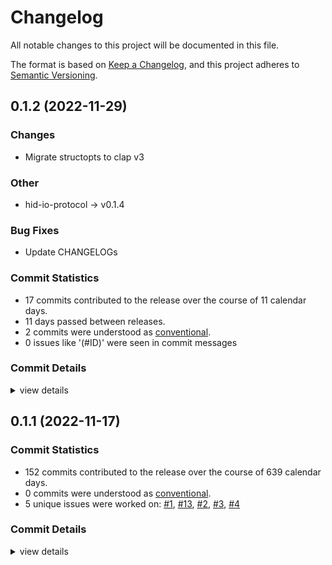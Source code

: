 # Changelog

All notable changes to this project will be documented in this file.

The format is based on [Keep a Changelog](https://keepachangelog.com/en/1.0.0/),
and this project adheres to [Semantic Versioning](https://semver.org/spec/v2.0.0.html).

## 0.1.2 (2022-11-29)

### Changes

- Migrate structopts to clap v3

### Other

 - <csr-id-2e5b8067349ebca66e1da4faaea43c8611dbaf80/> hid-io-protocol -> v0.1.4

### Bug Fixes

 - <csr-id-5da78a4f2c7c359ceea2367a223beea5996a66d1/> Update CHANGELOGs

### Commit Statistics

<csr-read-only-do-not-edit/>

 - 17 commits contributed to the release over the course of 11 calendar days.
 - 11 days passed between releases.
 - 2 commits were understood as [conventional](https://www.conventionalcommits.org).
 - 0 issues like '(#ID)' were seen in commit messages

### Commit Details

<csr-read-only-do-not-edit/>

<details><summary>view details</summary>

 * **Uncategorized**
    - Update CHANGELOG ([`19b4dac`](https://github.com/kiibohd/kiibohd-core/commit/19b4dacc658dc34aaa9761a0b4e125c01438322e))
    - Release kll-macros v0.1.2, kll-core v0.1.6, kiibohd-hid-io v0.1.3 ([`cf9ad2e`](https://github.com/kiibohd/kiibohd-core/commit/cf9ad2ec744f0452856a1c778031665fe38c0e45))
    - Update CHANGELOGs ([`5da78a4`](https://github.com/kiibohd/kiibohd-core/commit/5da78a4f2c7c359ceea2367a223beea5996a66d1))
    - hid-io-protocol -> v0.1.4 ([`2e5b806`](https://github.com/kiibohd/kiibohd-core/commit/2e5b8067349ebca66e1da4faaea43c8611dbaf80))
    - Update GitHub Actions (deny, pants, udeps) ([`b6ec165`](https://github.com/kiibohd/kiibohd-core/commit/b6ec165d19153d8acaffb8ff4ae8504fcfe7e40c))
    - GitHub Actions - Fix toolchain action ([`2ca3bb4`](https://github.com/kiibohd/kiibohd-core/commit/2ca3bb40454e072a5cf3c28f6a911e0e505c4f54))
    - GitHub Actions update ([`51ab9e8`](https://github.com/kiibohd/kiibohd-core/commit/51ab9e8c26ec0fccbf1ddbe8cdb7afd1f9bdd05f))
    - Fix clippy warning ([`45583cb`](https://github.com/kiibohd/kiibohd-core/commit/45583cb9e5ed185df8b257984aa5a1b996d49160))
    - Release kiibohd-usb v0.1.4 ([`ebe27a6`](https://github.com/kiibohd/kiibohd-core/commit/ebe27a62c73c3cc489be911581528072baa1a058))
    - Adjusting changelogs prior to release of kiibohd-usb v0.1.4 ([`4191d69`](https://github.com/kiibohd/kiibohd-core/commit/4191d69f9d180a27a8b2759fa60c4adccfaded15))
    - usb-device and usbd-hid patches have been merged upstream ([`1f218d8`](https://github.com/kiibohd/kiibohd-core/commit/1f218d80657b55cac6d9f07aeaf4491c6798002e))
    - Release kiibohd-usb v0.1.3 ([`c688091`](https://github.com/kiibohd/kiibohd-core/commit/c688091c1c2ab9863700543598fb6ead9e1ad35f))
    - Adjusting changelogs prior to release of kiibohd-usb v0.1.3 ([`8d8bff3`](https://github.com/kiibohd/kiibohd-core/commit/8d8bff34fcf48f89d59dede7b8d7104a6a659cf2))
    - Release kiibohd-hid-io v0.1.2 ([`7bbcb23`](https://github.com/kiibohd/kiibohd-core/commit/7bbcb233604fffa6f86c64dc6b897091199c2dc4))
    - Adjusting changelogs prior to release of kiibohd-hid-io v0.1.2 ([`f7ed5a7`](https://github.com/kiibohd/kiibohd-core/commit/f7ed5a7a4c2a93a8ea960cf756c24a7eb726e4be))
    - Update to hid-io-protocol v0.1.3 ([`2e4b8c6`](https://github.com/kiibohd/kiibohd-core/commit/2e4b8c6ceab6adcb6a81f88fd68e866edd2ed67a))
    - Release is31fl3743b v0.1.2, kll-hid v0.1.2, kll-macros v0.1.1, kll-core v0.1.5, kiibohd-hall-effect v0.1.2, kiibohd-keyscanning v0.1.2, kiibohd-hall-effect-keyscanning v0.1.2, kiibohd-hid-io v0.1.2, kiibohd-usb v0.1.3 ([`5a574aa`](https://github.com/kiibohd/kiibohd-core/commit/5a574aa1da0321613614c4d7f6f285fe149af409))
</details>

## 0.1.1 (2022-11-17)

### Commit Statistics

<csr-read-only-do-not-edit/>

 - 152 commits contributed to the release over the course of 639 calendar days.
 - 0 commits were understood as [conventional](https://www.conventionalcommits.org).
 - 5 unique issues were worked on: [#1](https://github.com/kiibohd/kiibohd-core/issues/1), [#13](https://github.com/kiibohd/kiibohd-core/issues/13), [#2](https://github.com/kiibohd/kiibohd-core/issues/2), [#3](https://github.com/kiibohd/kiibohd-core/issues/3), [#4](https://github.com/kiibohd/kiibohd-core/issues/4)

### Commit Details

<csr-read-only-do-not-edit/>

<details><summary>view details</summary>

 * **[#1](https://github.com/kiibohd/kiibohd-core/issues/1)**
    - Keyscanning module initial merge ([`0dba8f8`](https://github.com/kiibohd/kiibohd-core/commit/0dba8f88fbd9cc42618398afb54c1b522ad37858))
 * **[#13](https://github.com/kiibohd/kiibohd-core/issues/13)**
    - Add keywords and categories to all the Cargo.toml (and fix a few typos) ([`4553cb4`](https://github.com/kiibohd/kiibohd-core/commit/4553cb456ab7df2e2874f03e385166e062787375))
 * **[#2](https://github.com/kiibohd/kiibohd-core/issues/2)**
    - Initial commit of macros. ([`cd3c6e0`](https://github.com/kiibohd/kiibohd-core/commit/cd3c6e0a228d5d6c77bc57307de427d8a4103226))
 * **[#3](https://github.com/kiibohd/kiibohd-core/issues/3)**
    - Added a few event conversions and carried out some refactoring ([`51aa09f`](https://github.com/kiibohd/kiibohd-core/commit/51aa09f0c59135d82bbc813103b11f3b5dfb0234))
 * **[#4](https://github.com/kiibohd/kiibohd-core/issues/4)**
    - Conversions for animations and led ([`2b09501`](https://github.com/kiibohd/kiibohd-core/commit/2b095013128063d9920c65fb8c74d43ceebae5cb))
 * **Uncategorized**
    - Release kll-compiler v0.1.1 ([`e03888f`](https://github.com/kiibohd/kiibohd-core/commit/e03888f89f82b81e9fd3566e01af8e8359912034))
    - Update pest and ignore clippy warnings ([`bd95015`](https://github.com/kiibohd/kiibohd-core/commit/bd950153f7d6b537d4e9c701e97f822668d6424d))
    - Fix changelogs ([`33ef4a3`](https://github.com/kiibohd/kiibohd-core/commit/33ef4a3f4fded7a8dd1f00510291f4075711186f))
    - Initial CHANGELOG.md ([`04edeeb`](https://github.com/kiibohd/kiibohd-core/commit/04edeebcb78d924d4b139b56c0b513633f7f95cc))
    - arbitrary_enum_discriminant now stable in nightly ([`44abac3`](https://github.com/kiibohd/kiibohd-core/commit/44abac3e850be183bfa63a9b28363713ca99d1d5))
    - cargo fmt ([`8e38526`](https://github.com/kiibohd/kiibohd-core/commit/8e385266d5c631630c95fec6fb13808e1395de0a))
    - Add KeyScanning trait ([`218896b`](https://github.com/kiibohd/kiibohd-core/commit/218896b335f0b46d7cf9d5430afb8a98feb2c4b7))
    - Fix pwm and scaling for open/short detection on is31fl3743b ([`0ec2103`](https://github.com/kiibohd/kiibohd-core/commit/0ec21033b564b8cb18051c15d36e657e12d9d843))
    - Update is31fl3743b and fix clippy warnings ([`f125eed`](https://github.com/kiibohd/kiibohd-core/commit/f125eed08a1b2d390b7b8d2fa563aeb2d5759b7e))
    - Adding basic version of the Is31fl3743b driver ([`51ee22c`](https://github.com/kiibohd/kiibohd-core/commit/51ee22c8178ed519b533c841b3617deb16d87a3e))
    - Fix clippy warning ([`51050cc`](https://github.com/kiibohd/kiibohd-core/commit/51050cc03238d2eb663fdfff8540e4518eab8471))
    - HID-IO pixel control ([`9f896c7`](https://github.com/kiibohd/kiibohd-core/commit/9f896c734188198c9037d7d2fade4f4a2fda96fc))
    - Add h0021 and h0026 to kiibohd-hid-io ([`2c23d22`](https://github.com/kiibohd/kiibohd-core/commit/2c23d224d2e2639d59c5b20e1eae49422d117e30))
    - Fix hid-io-protocol missing generic ([`f07c269`](https://github.com/kiibohd/kiibohd-core/commit/f07c269adb5ea1392bff83d3c93d1055f104486c))
    - Add better debbuing for i331fl3743b crate ([`6416b1c`](https://github.com/kiibohd/kiibohd-core/commit/6416b1cf07440184ba088a077f59a7414a7fb8eb))
    - Stabilized compiler feature ([`8cd3098`](https://github.com/kiibohd/kiibohd-core/commit/8cd309877aa02639bb7de38a1a46890ad3637d08))
    - [kiibohd-hid-io] Fix rx buffer processing ([`98fef86`](https://github.com/kiibohd/kiibohd-core/commit/98fef86895b8aa78d40d6a0ee8b74d1674511b5b))
    - usbd-hid now uses defmt instead of defmt-impl feature ([`4039041`](https://github.com/kiibohd/kiibohd-core/commit/4039041f1e79ad10fd87e3c2536da4f4b240feea))
    - [kiibohd-usb] Adding HID Lock LED support ([`ce32c30`](https://github.com/kiibohd/kiibohd-core/commit/ce32c302c003900690c645d70ea2c97e87b370ce))
    - Fix clippy lints ([`6d404e5`](https://github.com/kiibohd/kiibohd-core/commit/6d404e561abd569c609af0e03716bb79e9cdeb24))
    - Simplifying log crate ([`5a8f450`](https://github.com/kiibohd/kiibohd-core/commit/5a8f4505c68c681b773e8cf6e96a62eeaef2c4d3))
    - [kiibohd-usb] Fix remote wakeup and nkro support ([`3aa9f7e`](https://github.com/kiibohd/kiibohd-core/commit/3aa9f7e9273f1d64933f9fe2a0c8c37960cea705))
    - [kll-core] Fix update status position ([`6b0c01d`](https://github.com/kiibohd/kiibohd-core/commit/6b0c01d4b3f452375a94847ced49297d5d27530f))
    - [kiibohd-keyscanning] Add off state ignore option ([`5cd975c`](https://github.com/kiibohd/kiibohd-core/commit/5cd975c07908246fd49f8550ecceec7220e6ae0e))
    - kiibohd-usb now passes USB compliance HID Tests ([`63a6b3e`](https://github.com/kiibohd/kiibohd-core/commit/63a6b3eebcc1578aa294fc88831b4f0d675fb82f))
    - Increment versions (kll-core, kiibohd-usb) ([`0e9fbf4`](https://github.com/kiibohd/kiibohd-core/commit/0e9fbf40b9f9243f727d80c44a3cae64a4639968))
    - Adding Analog conversion support and fixing kiibohd-usb mouse support ([`4cc97e8`](https://github.com/kiibohd/kiibohd-core/commit/4cc97e8b8302f76ef006032e60ef7b3a2e613da0))
    - Fix missing defmt enable ([`0a3a5f4`](https://github.com/kiibohd/kiibohd-core/commit/0a3a5f48fc753d87ba2bcfe1bc8af845ae73fa5f))
    - Re-enable for git usage ([`fb219cc`](https://github.com/kiibohd/kiibohd-core/commit/fb219cca16bb8f08650d25a0b0291b484700817c))
    - Handling usb-device crate temp issue ([`0a05523`](https://github.com/kiibohd/kiibohd-core/commit/0a055232dd42478aaff72810889c6e0820425f5e))
    - Missing version ([`214e9cb`](https://github.com/kiibohd/kiibohd-core/commit/214e9cbb2dce64f7452af37f9e8b79993870b272))
    - Missing defmt ([`ba6846e`](https://github.com/kiibohd/kiibohd-core/commit/ba6846eda56f153b7f947a76bdddff4b1d1e1fd2))
    - Update defmt configurations ([`58c3aac`](https://github.com/kiibohd/kiibohd-core/commit/58c3aac6996ba72a24c12910e7875ecd2f6be969))
    - More clippy fixes ([`528672a`](https://github.com/kiibohd/kiibohd-core/commit/528672a0f7f255eb95cda7fd5423cfc553fa959e))
    - Increment patch ([`cc4f15f`](https://github.com/kiibohd/kiibohd-core/commit/cc4f15f18096cf75947204eab219c19f3dcaed18))
    - Add binary conversion to TriggerEvent ([`cd00256`](https://github.com/kiibohd/kiibohd-core/commit/cd0025615b4ab207426996b9541a7be78e81e0e8))
    - Update README.md ([`8075ed7`](https://github.com/kiibohd/kiibohd-core/commit/8075ed7527b687f98f1c15f3a9c84a7c24d40f77))
    - Update README.md ([`f38eab7`](https://github.com/kiibohd/kiibohd-core/commit/f38eab7ac896e237a875d1280b276559ec79c641))
    - Update README.md ([`b6915fa`](https://github.com/kiibohd/kiibohd-core/commit/b6915facad7154f5d2f80dd57143eb41fdfd5d33))
    - Update README.md ([`48be84e`](https://github.com/kiibohd/kiibohd-core/commit/48be84ed0ba9513d060e7748200b0b24d80e6798))
    - Update README.md ([`f7d1735`](https://github.com/kiibohd/kiibohd-core/commit/f7d173585b79bf551ea73812d008fe0100a21ca4))
    - Update README.md ([`b08610d`](https://github.com/kiibohd/kiibohd-core/commit/b08610d8d975776f9ad749985d8e8a7616b8559e))
    - Update README.md ([`354dc3c`](https://github.com/kiibohd/kiibohd-core/commit/354dc3ca80838e4e6b6669194216f60493cc3b51))
    - Update README.md ([`d7fe786`](https://github.com/kiibohd/kiibohd-core/commit/d7fe786cb66298bbaf0a8848963193f4216a2bd3))
    - Update README.md ([`3e1af10`](https://github.com/kiibohd/kiibohd-core/commit/3e1af107daa5b5a085403167d0cb2eb2fcf3adf6))
    - Update README.md ([`aeacfb2`](https://github.com/kiibohd/kiibohd-core/commit/aeacfb274fe2b57d410aa63c594af047edccf3f7))
    - Update README.md ([`1228efd`](https://github.com/kiibohd/kiibohd-core/commit/1228efdf73543615fbcf1ffc715e517283a767c5))
    - Update README.md ([`784d325`](https://github.com/kiibohd/kiibohd-core/commit/784d3259a3e798a5fad642189736de9f95e7dd98))
    - is31fl3743b README.md ([`ee0eefe`](https://github.com/kiibohd/kiibohd-core/commit/ee0eefe1d154d6491afdd474fa4f8e4ad53880c2))
    - Fix clippy warnings ([`acba465`](https://github.com/kiibohd/kiibohd-core/commit/acba4651a0d349b981889fe9debd202ad96f1d97))
    - Add kll-core support to kiibohd-hall-effect-keyscanning ([`d0a5c83`](https://github.com/kiibohd/kiibohd-core/commit/d0a5c8376f3b17bf3e3418e5466d095295d5137f))
    - Fix typo ([`4ba9592`](https://github.com/kiibohd/kiibohd-core/commit/4ba95923178cd5755433d3314650882e57baa5d7))
    - Adding no-std keywords ([`59254c5`](https://github.com/kiibohd/kiibohd-core/commit/59254c5018132cb379790e6e0df6dc02f75b7c0f))
    - Adding process_off_state_lookups ([`babf695`](https://github.com/kiibohd/kiibohd-core/commit/babf695a81c0f31a5445ace0cdc383caa1eea873))
    - cargo fmt ([`c37456d`](https://github.com/kiibohd/kiibohd-core/commit/c37456d7bfb1f032a0947e4aeb19ea24761e8e7a))
    - Support custom crates.io packages for usb ([`59b8e0f`](https://github.com/kiibohd/kiibohd-core/commit/59b8e0f43f10021c1758b8f44b224bd4be008e31))
    - Set versions for kiibohd-usb ([`33999e3`](https://github.com/kiibohd/kiibohd-core/commit/33999e3e2468d881d89ce4a035369bf4dacfdbd0))
    - Handle compilation error for missing match ([`f28bbb7`](https://github.com/kiibohd/kiibohd-core/commit/f28bbb71d6c41529cdde001afb955f4007e76240))
    - Updating Cargo.toml files to publish initial crates ([`e18dafb`](https://github.com/kiibohd/kiibohd-core/commit/e18dafb3802406146f6f70b522418d1139cec09c))
    - Adding README.md for kll-macros ([`603de2f`](https://github.com/kiibohd/kiibohd-core/commit/603de2f8172c09bb47ab1e038299a97bf79c4e4c))
    - Adding README.md for kll-core ([`8dfd29e`](https://github.com/kiibohd/kiibohd-core/commit/8dfd29efde09e92d4ec178f52374136d7239598d))
    - Adding README for kll-hid ([`c346a26`](https://github.com/kiibohd/kiibohd-core/commit/c346a26508814c336b7fd2970d4ce54f18ccc184))
    - Add Off-state event generated (generate_event) ([`310b013`](https://github.com/kiibohd/kiibohd-core/commit/310b013360a8a46636c756aae2d9da5b9bcad4fb))
    - Add enqueue_ functions for kiibohd-usb ([`bc989f9`](https://github.com/kiibohd/kiibohd-core/commit/bc989f9c81098047396de4c49f13034df9fd9c88))
    - Adding kll-core KeyEvent to TriggerEvent conversion ([`eb54635`](https://github.com/kiibohd/kiibohd-core/commit/eb54635c7ae2735dc9660fc08a668bb11f9bc2a6))
    - Adding state() lookup to kiibohd-keyscanning ([`0ebd4d1`](https://github.com/kiibohd/kiibohd-core/commit/0ebd4d14ef797db38d479bba41f5e2fb0c705d67))
    - u8 to u16 typo ([`b936e79`](https://github.com/kiibohd/kiibohd-core/commit/b936e796f14be4a670467d987ab687ec10ff1db9))
    - Resolve no_std compilation issues due to log ([`6f7df7c`](https://github.com/kiibohd/kiibohd-core/commit/6f7df7c1e830dec3d2138055c6c447054aba753e))
    - Convert kll-core validation test to a generic struct ([`3d06f99`](https://github.com/kiibohd/kiibohd-core/commit/3d06f990ec94655fb95b94323011197ee4d37894))
    - Initial generic kll -> kll-core validation test ([`0aa8806`](https://github.com/kiibohd/kiibohd-core/commit/0aa8806e5cfb9b811a2958c1b590a3e0d4f4bdfe))
    - Initial working kll-compiler -> kll-core flow ([`4a21b5a`](https://github.com/kiibohd/kiibohd-core/commit/4a21b5a2e5f1c2ffc9048975cc8948bc00fce663))
    - Initial HidIoEvent handler ([`8019a12`](https://github.com/kiibohd/kiibohd-core/commit/8019a12f4d953470635f58dc54697e9bdb56bb11))
    - P-Channel MOSFETs are inverted ([`4bcd578`](https://github.com/kiibohd/kiibohd-core/commit/4bcd57804bb0ecd5a4bfd0c4e6dcd95467d68e8c))
    - More error messages and handle None results as no-op ([`2afde29`](https://github.com/kiibohd/kiibohd-core/commit/2afde298400604783a843181a24f3d0fa1bd01bf))
    - Fixing clippy warning when using generated code ([`4a62796`](https://github.com/kiibohd/kiibohd-core/commit/4a627969c9d7ca56faa853b8d785eb6bb963df1a))
    - Add error detection on layer-rs lookups ([`340527a`](https://github.com/kiibohd/kiibohd-core/commit/340527ae4e97396ce0e6defae451a380bf54c985))
    - Upgrading GitHub Actions checkout to v3 ([`2658377`](https://github.com/kiibohd/kiibohd-core/commit/265837790a1843b69589f72ab646055d4adf4997))
    - Adding layout support to kllcore emitter ([`9fa3cac`](https://github.com/kiibohd/kiibohd-core/commit/9fa3cacef661d3e1688fb20f113adc38f383bfc7))
    - Initial version of generate_state_scheduling ([`80461c8`](https://github.com/kiibohd/kiibohd-core/commit/80461c861e61a08835af9b29158c96e960890725))
    - Fixing power of 2 issues with heapless::Vec ([`8cce7c2`](https://github.com/kiibohd/kiibohd-core/commit/8cce7c29199561a1051c42a9c195fa577a335ee6))
    - [kll-compiler] - Adding initial implied_state functionality ([`586fa9e`](https://github.com/kiibohd/kiibohd-core/commit/586fa9ea3a41cee17c4e819633f9cd97781c20cb))
    - Add layers() to KllGroups ([`1f15cf9`](https://github.com/kiibohd/kiibohd-core/commit/1f15cf9763ae4e1b4bedc25193f5cf1daaf6ee70))
    - Initial rust code generation for kll-core ([`ec6412a`](https://github.com/kiibohd/kiibohd-core/commit/ec6412a94667bc3c815e8c279b5b399bb024723b))
    - Initial kll-core integration ([`3a5940f`](https://github.com/kiibohd/kiibohd-core/commit/3a5940fbe1a1445daa5b336b0f3041927cc9833f))
    - Doc typo ([`112c9a6`](https://github.com/kiibohd/kiibohd-core/commit/112c9a6fc1f2a96f1dae9bba7833b2fcb412973f))
    - Initial IS31FL3743B support for atsam4 pdc ([`9674dc7`](https://github.com/kiibohd/kiibohd-core/commit/9674dc7410b51b0cc13a5a52118f3bf2e4651e7a))
    - Updating to defmt 0.3 ([`831f49e`](https://github.com/kiibohd/kiibohd-core/commit/831f49e1e4d8a3026417544604208a1b4a8243a1))
    - cargo fmt typo ([`5e6998d`](https://github.com/kiibohd/kiibohd-core/commit/5e6998def3dc0ac05f78534a5f0fc83105f9d7e4))
    - Ignoring clippy warning ([`069c776`](https://github.com/kiibohd/kiibohd-core/commit/069c776aeeb304fd749b61d0c78460fb89831676))
    - Adding temporary GitHub Action integratino for kll-compiler ([`638f25c`](https://github.com/kiibohd/kiibohd-core/commit/638f25ce6845337d1914f30e17c41c6737801873))
    - Disabling broken tests ([`d562073`](https://github.com/kiibohd/kiibohd-core/commit/d56207355564662045dbe0c284151483738b4967))
    - Fixing build and clippy warnings ([`6e6788f`](https://github.com/kiibohd/kiibohd-core/commit/6e6788fdb57ffefb630da14c79b6c015a908bf3e))
    - Renaming project to kll-compiler ([`7a66956`](https://github.com/kiibohd/kiibohd-core/commit/7a6695641ebfc5fba4b6406489a1c6c58797ba58))
    - Reduce triggers, map results to capabilities ([`03c45ef`](https://github.com/kiibohd/kiibohd-core/commit/03c45efdd01db7832cfb5cdc6aacf11fc253d952))
    - Merge all config/base/default/partial kll files ([`b5c937f`](https://github.com/kiibohd/kiibohd-core/commit/b5c937f6e197f2fe64eb4420cb18e11f91e65b80))
    - Add command line args ([`081db66`](https://github.com/kiibohd/kiibohd-core/commit/081db66334d3ffe1c48367997d0713505921ee18))
    - Add kiibohd emitter ([`8118dd1`](https://github.com/kiibohd/kiibohd-core/commit/8118dd10daa801a086b223187aeb0c219714724a))
    - Rework trigger/results ([`4e25f7e`](https://github.com/kiibohd/kiibohd-core/commit/4e25f7ec3bf2cb79f96061c6f2ab5d5aa41cfb71))
    - Chip away at unhandled AST conditions ([`be2c16f`](https://github.com/kiibohd/kiibohd-core/commit/be2c16f6357650bab4a80af634ac3fe8d2ad160c))
    - Successfully parse all examples ([`fab59e1`](https://github.com/kiibohd/kiibohd-core/commit/fab59e1d5025d075d6e0310076e4c0a3db066691))
    - Add basic rust emitters ([`b435929`](https://github.com/kiibohd/kiibohd-core/commit/b4359298691abfe12dee8e81265aad873ac191ba))
    - Refactor variables ([`82c7c85`](https://github.com/kiibohd/kiibohd-core/commit/82c7c8572d46a9a6abde361da37b1b7ab1b3b52a))
    - Add more complex examples ([`faa2f9c`](https://github.com/kiibohd/kiibohd-core/commit/faa2f9c611cdbba5d505e3c5e26cb6d5ed766138))
    - Add more tests ([`0f26079`](https://github.com/kiibohd/kiibohd-core/commit/0f2607902a1de25760353f101ebb612a9827435e))
    - Make state public ([`a671049`](https://github.com/kiibohd/kiibohd-core/commit/a671049e47901d28c7ec0e6f4aaa0e168adcfb32))
    - Split into sub files ([`bdb1e9c`](https://github.com/kiibohd/kiibohd-core/commit/bdb1e9c2e48f233d7acd7735d8ca92fcf4e27747))
    - Move everything to pest_consume ([`d6de380`](https://github.com/kiibohd/kiibohd-core/commit/d6de3805fc7125dde764c6132d53b62539bb1e70))
    - Split parsing to functions ([`397246d`](https://github.com/kiibohd/kiibohd-core/commit/397246d3bd27a5a8ac56a8eba5c6f61af0b19117))
    - Add display trait to everything ([`44d181d`](https://github.com/kiibohd/kiibohd-core/commit/44d181dde99be9347198b41c089c71dbab765516))
    - Parse the rest of the triggers and animation internals ([`3339da0`](https://github.com/kiibohd/kiibohd-core/commit/3339da07c7a54014bf4c1b1fcb340adfe8a75f5e))
    - Parse strings into sub components ([`71ca630`](https://github.com/kiibohd/kiibohd-core/commit/71ca630bb529ee48fdeaa7d7bf416e06a4a90fcf))
    - Basic kll parser ([`06ceae2`](https://github.com/kiibohd/kiibohd-core/commit/06ceae29151e7c00c96fb45bb652b0cd5a9ea57f))
    - Update README.md ([`ebe7f5f`](https://github.com/kiibohd/kiibohd-core/commit/ebe7f5faca1f75c3897e974e39d708d17850ac2d))
    - Moving top-level kiibohd-core to kiibohd-core-ffi ([`80eb182`](https://github.com/kiibohd/kiibohd-core/commit/80eb1824e2dad168ad37bd7aa48b4c874dea2c22))
    - Update README.md ([`4f75f08`](https://github.com/kiibohd/kiibohd-core/commit/4f75f088c6c772f64d2ba963e3da36e1f086db80))
    - Upating to 2021 edition ([`ea8ed92`](https://github.com/kiibohd/kiibohd-core/commit/ea8ed9259590c31456b11eba01abdd4a8138bf32))
    - Fixing multiplication overflow panic ([`985c72d`](https://github.com/kiibohd/kiibohd-core/commit/985c72dc69e8861566bc705e3ec9ee5f3e856d37))
    - cargo fmt ([`64995b8`](https://github.com/kiibohd/kiibohd-core/commit/64995b8459bf1027d8171d57e7fb9f2c75ce33f8))
    - Added missing column size constant to timing calculations ([`70e8597`](https://github.com/kiibohd/kiibohd-core/commit/70e85978a85b1bafdfb125f815ed13798b07f874))
    - Updating kiibohd-keyscanning ([`1c51025`](https://github.com/kiibohd/kiibohd-core/commit/1c51025e8568e4e00571527b87a3ea8d20c251c8))
    - Fixing cargo fmt and clippy warnings ([`edcf4db`](https://github.com/kiibohd/kiibohd-core/commit/edcf4db1f62129b6f48a477e08883eb24ec4c057))
    - Small fixes ([`1ac32f2`](https://github.com/kiibohd/kiibohd-core/commit/1ac32f20649e8f6ded05af03606ff4a0793c3a9c))
    - Refactored kiibohd-keyscanning module ([`999bf4d`](https://github.com/kiibohd/kiibohd-core/commit/999bf4d7d14cee85ca1351df67cfef805f23bda2))
    - Initial skeleton of kll-core implementation ([`025dcea`](https://github.com/kiibohd/kiibohd-core/commit/025dceaa4c3e311de4ab34679b1f7fa0a2a1f84e))
    - Updating to new usbd-hid new_ep_in_with_settings() api ([`7f1fd76`](https://github.com/kiibohd/kiibohd-core/commit/7f1fd762c19964fe50835cb462220d0ad3098039))
    - Adding defmt support to kiibohd-usb ([`d941980`](https://github.com/kiibohd/kiibohd-core/commit/d941980ff0ab56009ec794c2783ebc186882369c))
    - Fixing clippy warnings ([`8c29227`](https://github.com/kiibohd/kiibohd-core/commit/8c2922788e68b9def3ea7174a41f962927f06191))
    - Enabling defmt support in hid-io-protocol ([`022cb11`](https://github.com/kiibohd/kiibohd-core/commit/022cb1157deebfb037fac0118ddba6063e52e482))
    - Fixing cargo fmt typo ([`0f8f032`](https://github.com/kiibohd/kiibohd-core/commit/0f8f032216a3c4294a920b092114ed56b6cde764))
    - Adding basic kiibohd-hall-effect-keyscanning crate ([`78607a0`](https://github.com/kiibohd/kiibohd-core/commit/78607a0b7e3c5f1d2f915eb18f47d77ca207fa93))
    - Cleanup cargo fmt ([`764b0ae`](https://github.com/kiibohd/kiibohd-core/commit/764b0ae9b37c08d3201e64096719e8529387ef0d))
    - Typo ([`ea653aa`](https://github.com/kiibohd/kiibohd-core/commit/ea653aa561099a2638336ca53288ea5f26e9aeef))
    - Splitting hid-io into rust and ffi versions ([`5746c10`](https://github.com/kiibohd/kiibohd-core/commit/5746c1015242c5cf21d603da1f7220bcb06c64a0))
    - Fixing typo in DWT ([`a6c1488`](https://github.com/kiibohd/kiibohd-core/commit/a6c148871d2565c1108a1500314a3763d2b5f206))
    - Upgrading to heapless 0.7 ([`167a127`](https://github.com/kiibohd/kiibohd-core/commit/167a127642ef371d6d9d9a644a3f63816a408f14))
    - Add missing README.md for kiibohd-usb ([`75c89e5`](https://github.com/kiibohd/kiibohd-core/commit/75c89e5151fc067ad127d27bce537d524935f497))
    - Updates to kiibohd-log and kiibohd-usb ([`231fccb`](https://github.com/kiibohd/kiibohd-core/commit/231fccb8df2732bdfab30ed92faa956ec1ecfe17))
    - Small touch-ups to kiibohd-log and kiibohd-usb ([`7faf2b9`](https://github.com/kiibohd/kiibohd-core/commit/7faf2b9cb92c292c4dfd656e7346aa040507159d))
    - Adding initial kiibohd-log and kiibohd-usb ([`547cd8e`](https://github.com/kiibohd/kiibohd-core/commit/547cd8e15da8d664c68f2af899b0bbacb5037eb1))
    - Updating license to MIT+Apache 2.0 ([`1497fd7`](https://github.com/kiibohd/kiibohd-core/commit/1497fd7d369e16f6f4cc7590e903661c5bc47026))
    - Updating to use two separate analysis modes ([`a72fc64`](https://github.com/kiibohd/kiibohd-core/commit/a72fc64b56cd7547e0ccbd994e92f40c550447d6))
    - Adding two run modes: Calibration and Normal ([`a2e1478`](https://github.com/kiibohd/kiibohd-core/commit/a2e1478d475afd982ad92428850c82e4e9d7d6f8))
    - Adding missing DeviceVersion field ([`86747b4`](https://github.com/kiibohd/kiibohd-core/commit/86747b4d242a8cec51217516eb1b8d65bc8befc3))
    - Adding missing file ([`325c7e1`](https://github.com/kiibohd/kiibohd-core/commit/325c7e10f045e3bb30ca3b8b8251e6ea6e1cfceb))
    - Finished adding basic kiibohd-hall-effect unit tests ([`ffe1cc2`](https://github.com/kiibohd/kiibohd-core/commit/ffe1cc230e259c1e7f8b240985395a6d72076cda))
    - Moving hid-io-kiibohd and initial version of kiibohd-hall-effect ([`d1a109a`](https://github.com/kiibohd/kiibohd-core/commit/d1a109afca0a84cf6943b3234db917c1862ba571))
    - Initial commit ([`52ad09e`](https://github.com/kiibohd/kiibohd-core/commit/52ad09e601b3f6c9207ba1bef1a65eb8176b7886))
</details>

